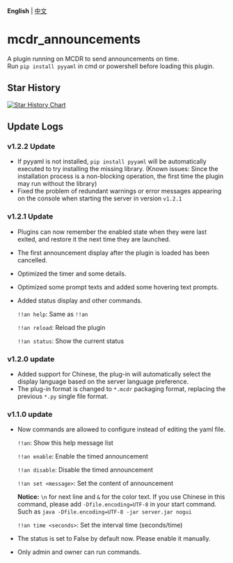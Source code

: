 **English** | [中文](README_CN.md)

# mcdr_announcements

A plugin running on MCDR to send announcements on time.
<br/>
Run `pip install pyyaml` in cmd or powershell before loading this plugin.

## Star History

[![Star History Chart](https://api.star-history.com/svg?repos=yfy-dodo939/mcdr_announcements&type=Date)](https://star-history.com/#yfy-dodo939/mcdr_announcements&Date)

## Update Logs

### v1.2.2 Update
+ If pyyaml is not installed, `pip install pyyaml` will be automatically executed to try installing the missing library. (Known issues: Since the installation process is a non-blocking operation, the first time the plugin may run without the library)
+ Fixed the problem of redundant warnings or error messages appearing on the console when starting the server in version `v1.2.1`

### v1.2.1 Update
+ Plugins can now remember the enabled state when they were last exited, and restore it the next time they are launched.
+ The first announcement display after the plugin is loaded has been cancelled.
+ Optimized the timer and some details.
+ Optimized some prompt texts and added some hovering text prompts.
+ Added status display and other commands.

  `!!an help`: Same as `!!an`

  `!!an reload`: Reload the plugin
  
  `!!an status`: Show the current status

### v1.2.0 update
+ Added support for Chinese, the plug-in will automatically select the display language based on the server language preference.
+ The plug-in format is changed to `*.mcdr` packaging format, replacing the previous `*.py` single file format.

### v1.1.0 update

+ Now commands are allowed to configure instead of editing the yaml file. 

  `!!an`:  Show this help message list

  `!!an enable`:  Enable the timed announcement

  `!!an disable`:  Disable the timed announcement

  `!!an set <message>`:  Set the content of announcement

  <strong>Notice:</strong> `\n` for next line and `&` for the color text. If you use Chinese in this command, please add `-Dfile.encoding=UTF-8` in your start command. Such as `java -Dfile.encoding=UTF-8 -jar server.jar nogui`
  
  `!!an time <seconds>`:  Set the interval time (seconds/time)

+ The status is set to False by default now. Please enable it manually.
+ Only admin and owner can run commands.
